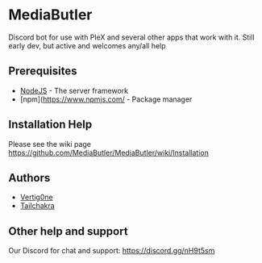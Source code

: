 # MediaButler
Discord bot for use with PleX and several other apps that work with it.
Still early dev, but active and welcomes any/all help

## Prerequisites

* [NodeJS](https://nodejs.org/en/) - The server framework
* [npm](https://www.npmjs.com/ - Package manager

## Installation Help
Please see the wiki page https://github.com/MediaButler/MediaButler/wiki/Installation

## Authors

* [Vertig0ne](https://github.com/Vertig0ne)
* [Tailchakra](https://github.com/Tailchakra)

## Other help and support
Our Discord for chat and support:
https://discord.gg/nH9t5sm

